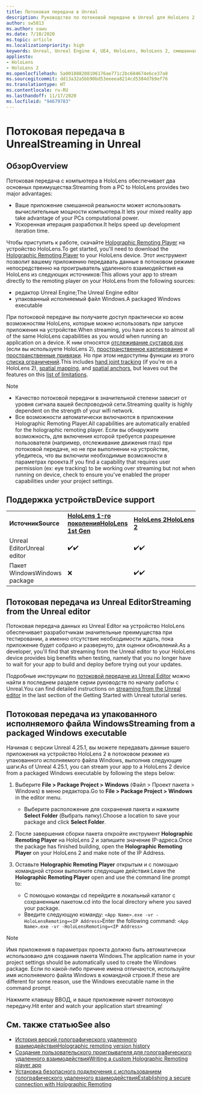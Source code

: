 ```yaml
---
title: Потоковая передача в Unreal
description: Руководство по потоковой передаче в Unreal для HoloLens 2
author: sw5813
ms.author: suwu
ms.date: 7/10/2020
ms.topic: article
ms.localizationpriority: high
keywords: Unreal, Unreal Engine 4, UE4, HoloLens, HoloLens 2, смешанная реальность, потоковая передача, компьютер, голографическое удаленное взаимодействие с приложением, проигрыватель для голографического удаленного взаимодействия, документация, гарнитура смешанной реальности, гарнитура Windows Mixed Reality, гарнитура виртуальной реальности
appliesto:
- HoloLens
- HoloLens 2
ms.openlocfilehash: 5a001088208106176ae771c2bc684674e6ce37a8
ms.sourcegitcommit: dd13a32a5bb90bd53eeeea8214cd5384d7b9ef76
ms.translationtype: HT
ms.contentlocale: ru-RU
ms.lasthandoff: 11/17/2020
ms.locfileid: "94679783"
---
```

# <a name="streaming-in-unreal"></a><span data-ttu-id="91ed8-104">Потоковая передача в Unreal</span><span class="sxs-lookup"><span data-stu-id="91ed8-104">Streaming in Unreal</span></span>

## <a name="overview"></a><span data-ttu-id="91ed8-105">Обзор</span><span class="sxs-lookup"><span data-stu-id="91ed8-105">Overview</span></span>
<span data-ttu-id="91ed8-106">Потоковая передача с компьютера в HoloLens обеспечивает два основных преимущества:</span><span class="sxs-lookup"><span data-stu-id="91ed8-106">Streaming from a PC to HoloLens provides two major advantages:</span></span> 
* <span data-ttu-id="91ed8-107">Ваше приложение смешанной реальности может использовать вычислительные мощности компьютера.</span><span class="sxs-lookup"><span data-stu-id="91ed8-107">It lets your mixed reality app take advantage of your PCs computational power.</span></span> 
* <span data-ttu-id="91ed8-108">Ускоренная итерация разработки.</span><span class="sxs-lookup"><span data-stu-id="91ed8-108">It helps speed up development iteration time.</span></span> 

<span data-ttu-id="91ed8-109">Чтобы приступить к работе, скачайте [Holographic Remoting Player](../platform-capabilities-and-apis/holographic-remoting-player.md) на устройство HoloLens.</span><span class="sxs-lookup"><span data-stu-id="91ed8-109">To get started, you'll need to download the [Holographic Remoting Player](../platform-capabilities-and-apis/holographic-remoting-player.md) to your HoloLens device.</span></span> <span data-ttu-id="91ed8-110">Этот инструмент позволит вашему приложению передавать данные в потоковом режиме непосредственно на проигрыватель удаленного взаимодействия на HoloLens из следующих источников:</span><span class="sxs-lookup"><span data-stu-id="91ed8-110">This allows your app to stream  directly to the remoting player on your HoloLens from the following sources:</span></span>

* <span data-ttu-id="91ed8-111">редактор Unreal Engine;</span><span class="sxs-lookup"><span data-stu-id="91ed8-111">The Unreal Engine editor</span></span>
* <span data-ttu-id="91ed8-112">упакованный исполняемый файл Windows.</span><span class="sxs-lookup"><span data-stu-id="91ed8-112">A packaged Windows executable</span></span> 

<span data-ttu-id="91ed8-113">При потоковой передаче вы получаете доступ практически ко всем возможностям HoloLens, которые можно использовать при запуске приложения на устройстве.</span><span class="sxs-lookup"><span data-stu-id="91ed8-113">When streaming, you have access to almost all of the same HoloLens capabilities as you would when running an application on a device.</span></span> <span data-ttu-id="91ed8-114">К ним относятся [отслеживание суставов рук](unreal-hand-tracking.md) (если вы используете HoloLens 2), [пространственное картирование](unreal-spatial-mapping.md) и [пространственные привязки](unreal-spatial-anchors.md). Но при этом недоступны функции из этого [списка ограничений](../platform-capabilities-and-apis/holographic-remoting-troubleshooting.md).</span><span class="sxs-lookup"><span data-stu-id="91ed8-114">This includes [hand joint tracking](unreal-hand-tracking.md) (if you're on a HoloLens 2), [spatial mapping](unreal-spatial-mapping.md), and [spatial anchors](unreal-spatial-anchors.md), but leaves out the features on this [list of limitations](../platform-capabilities-and-apis/holographic-remoting-troubleshooting.md).</span></span> 

> [!NOTE]
> * <span data-ttu-id="91ed8-115">Качество потоковой передачи в значительной степени зависит от уровня сигнала вашей беспроводной сети.</span><span class="sxs-lookup"><span data-stu-id="91ed8-115">Streaming quality is highly dependent on the strength of your wifi network.</span></span>
> * <span data-ttu-id="91ed8-116">Все возможности автоматически включаются в приложении Holographic Remoting Player.</span><span class="sxs-lookup"><span data-stu-id="91ed8-116">All capabilities are automatically enabled for the holographic remoting player.</span></span> <span data-ttu-id="91ed8-117">Если вы обнаружите возможность, для включения которой требуется разрешение пользователя (например, отслеживание движения глаз) при потоковой передаче, но не при выполнении на устройстве, убедитесь, что вы включили необходимые возможности в параметрах проекта.</span><span class="sxs-lookup"><span data-stu-id="91ed8-117">If you find a capability that requires user permission (ex: eye tracking) to be working over streaming but not when running on device, check to ensure you've enabled the proper capabilities under your project settings.</span></span>

## <a name="device-support"></a><span data-ttu-id="91ed8-118">Поддержка устройств</span><span class="sxs-lookup"><span data-stu-id="91ed8-118">Device support</span></span>

<table>
    <colgroup>
    <col width="33%" />
    <col width="33%" />
    <col width="33%" />
    </colgroup>
    <tr>
        <td><span data-ttu-id="91ed8-119"><strong>Источник</strong></span><span class="sxs-lookup"><span data-stu-id="91ed8-119"><strong>Source</strong></span></span></td>
        <td><span data-ttu-id="91ed8-120"><a href="https://docs.microsoft.com/hololens/hololens1-hardware"><strong>HoloLens 1-го поколения</strong></a></span><span class="sxs-lookup"><span data-stu-id="91ed8-120"><a href="https://docs.microsoft.com/hololens/hololens1-hardware"><strong>HoloLens 1st Gen</strong></a></span></span></td>
        <td><span data-ttu-id="91ed8-121"><a href="https://www.microsoft.com/hololens/hardware"><strong>HoloLens 2</strong></a></span><span class="sxs-lookup"><span data-stu-id="91ed8-121"><a href="https://www.microsoft.com/hololens/hardware"><strong>HoloLens 2</strong></a></span></span></td>
        <td><span data-ttu-id="91ed8-122"><strong>Иммерсивные гарнитуры</strong></span><span class="sxs-lookup"><span data-stu-id="91ed8-122"><strong>Immersive Headsets</strong></span></span></td>
    </tr>
     <tr>
        <td><span data-ttu-id="91ed8-123">Unreal Editor</span><span class="sxs-lookup"><span data-stu-id="91ed8-123">Unreal editor</span></span></td>
        <td><span data-ttu-id="91ed8-124">✔️</span><span class="sxs-lookup"><span data-stu-id="91ed8-124">✔️</span></span></td>
        <td><span data-ttu-id="91ed8-125">✔️</span><span class="sxs-lookup"><span data-stu-id="91ed8-125">✔️</span></span></td>
        <td>❌</td>
    </tr>
    <tr>
        <td><span data-ttu-id="91ed8-126">Пакет Windows</span><span class="sxs-lookup"><span data-stu-id="91ed8-126">Windows package</span></span></td>
        <td>❌</td>
        <td><span data-ttu-id="91ed8-127">✔️</span><span class="sxs-lookup"><span data-stu-id="91ed8-127">✔️</span></span></td>
        <td>❌</td>
    </tr>

</table>

## <a name="streaming-from-the-unreal-editor"></a><span data-ttu-id="91ed8-128">Потоковая передача из Unreal Editor</span><span class="sxs-lookup"><span data-stu-id="91ed8-128">Streaming from the Unreal editor</span></span>

<span data-ttu-id="91ed8-129">Потоковая передача данных из Unreal Editor на устройство HoloLens обеспечивает разработчикам значительные преимущества при тестировании, а именно отсутствие необходимости ждать, пока приложение будет собрано и развернуто, для оценки обновлений.</span><span class="sxs-lookup"><span data-stu-id="91ed8-129">As a developer, you'll find that streaming from the Unreal editor to your HoloLens device provides big benefits when testing, namely that you no longer have to wait for your app to build and deploy before trying out your updates.</span></span>

<span data-ttu-id="91ed8-130">Подробные инструкции по [потоковой передаче из Unreal Editor](tutorials/unreal-uxt-ch6.md#device-only-streaming) можно найти в последнем разделе серии руководств по началу работы с Unreal.</span><span class="sxs-lookup"><span data-stu-id="91ed8-130">You can find detailed instructions on [streaming from the Unreal editor](tutorials/unreal-uxt-ch6.md#device-only-streaming) in the last section of the Getting Started with Unreal tutorial series.</span></span>

## <a name="streaming-from-a-packaged-windows-executable"></a><span data-ttu-id="91ed8-131">Потоковая передача из упакованного исполняемого файла Windows</span><span class="sxs-lookup"><span data-stu-id="91ed8-131">Streaming from a packaged Windows executable</span></span>

<span data-ttu-id="91ed8-132">Начиная с версии Unreal 4.25.1, вы можете передавать данные вашего приложения на устройство HoloLens 2 в потоковом режиме из упакованного исполняемого файла Windows, выполнив следующие шаги:</span><span class="sxs-lookup"><span data-stu-id="91ed8-132">As of Unreal 4.25.1, you can stream your app to a HoloLens 2 device from a packaged Windows executable by following the steps below:</span></span> 

1. <span data-ttu-id="91ed8-133">Выберите **File > Package Project > Windows** (Файл > Проект пакета > Windows) в меню редактора.</span><span class="sxs-lookup"><span data-stu-id="91ed8-133">Go to **File > Package Project > Windows** in the editor menu.</span></span> 
    * <span data-ttu-id="91ed8-134">Выберите расположение для сохранения пакета и нажмите **Select Folder** (Выбрать папку).</span><span class="sxs-lookup"><span data-stu-id="91ed8-134">Choose a location to save your package and click **Select Folder**.</span></span>

2. <span data-ttu-id="91ed8-135">После завершения сборки пакета откройте инструмент **Holographic Remoting Player** на HoloLens 2 и запишите значение IP-адреса.</span><span class="sxs-lookup"><span data-stu-id="91ed8-135">Once the package has finished building, open the **Holographic Remoting Player** on your HoloLens 2 and make note of the IP Address.</span></span> 
3. <span data-ttu-id="91ed8-136">Оставьте **Holographic Remoting Player** открытым и с помощью командной строки выполните следующие действия:</span><span class="sxs-lookup"><span data-stu-id="91ed8-136">Leave the **Holographic Remoting Player** open and use the command line prompt to:</span></span> 
    * <span data-ttu-id="91ed8-137">С помощью команды cd перейдите в локальный каталог с сохраненным пакетом.</span><span class="sxs-lookup"><span data-stu-id="91ed8-137">cd into the local directory where you saved your package.</span></span>
    * <span data-ttu-id="91ed8-138">Введите следующую команду: ```<App Name>.exe -vr -HoloLensRemoting=<IP Address>```</span><span class="sxs-lookup"><span data-stu-id="91ed8-138">Enter the following command: ```<App Name>.exe -vr -HoloLensRemoting=<IP Address>```</span></span>

> [!NOTE]
> <span data-ttu-id="91ed8-139">Имя приложения в параметрах проекта должно быть автоматически использовано для создания пакета Windows.</span><span class="sxs-lookup"><span data-stu-id="91ed8-139">The application name in your project settings should be automatically used to create the Windows package.</span></span> <span data-ttu-id="91ed8-140">Если по какой-либо причине имена отличаются, используйте имя исполняемого файла Windows в командной строке.</span><span class="sxs-lookup"><span data-stu-id="91ed8-140">If these are different for some reason, use the Windows executable name in the command prompt.</span></span>

<span data-ttu-id="91ed8-141">Нажмите клавишу ВВОД, и ваше приложение начнет потоковую передачу.</span><span class="sxs-lookup"><span data-stu-id="91ed8-141">Hit enter and watch your application start streaming!</span></span>

## <a name="see-also"></a><span data-ttu-id="91ed8-142">См. также статью</span><span class="sxs-lookup"><span data-stu-id="91ed8-142">See also</span></span>
* [<span data-ttu-id="91ed8-143">История версий голографического удаленного взаимодействия</span><span class="sxs-lookup"><span data-stu-id="91ed8-143">Holographic remoting version history</span></span>](../platform-capabilities-and-apis/holographic-remoting-version-history.md)
* [<span data-ttu-id="91ed8-144">Создание пользовательского проигрывателя для голографического удаленного взаимодействия</span><span class="sxs-lookup"><span data-stu-id="91ed8-144">Writing a custom Holographic Remoting player app</span></span>](../platform-capabilities-and-apis/holographic-remoting-create-player.md)
* [<span data-ttu-id="91ed8-145">Установка безопасного подключения с использованием голографического удаленного взаимодействия</span><span class="sxs-lookup"><span data-stu-id="91ed8-145">Establishing a secure connection with Holographic Remoting</span></span>](../platform-capabilities-and-apis/holographic-remoting-secure-connection.md)
